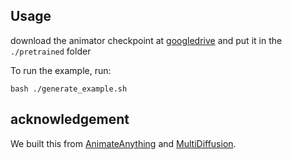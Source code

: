 

## Usage
download the animator checkpoint at [googledrive]() and put it in the `./pretrained` folder

To run the example, run:
```
bash ./generate_example.sh
```

## acknowledgement
We built this from [AnimateAnything](https://github.com/alibaba/animate-anything) and [MultiDiffusion](https://github.com/omerbt/MultiDiffusion).